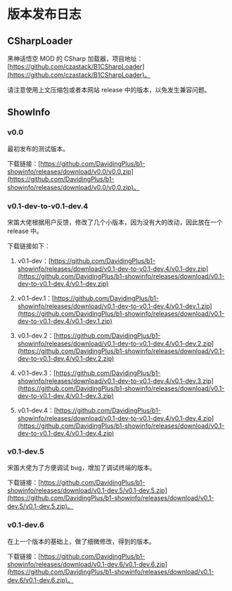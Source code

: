 # 版本发布日志

## CSharpLoader

黑神话悟空 MOD 的 CSharp 加载器，项目地址：[https://github.com/czastack/B1CSharpLoader](https://github.com/czastack/B1CSharpLoader)。

请注意使用上文压缩包或者本网站 release 中的版本，以免发生兼容问题。

## ShowInfo

### v0.0

最初发布的测试版本。

下载链接：[https://github.com/DavidingPlus/b1-showinfo/releases/download/v0.0/v0.0.zip](https://github.com/DavidingPlus/b1-showinfo/releases/download/v0.0/v0.0.zip)。

### v0.1-dev-to-v0.1-dev.4

宋笛大佬根据用户反馈，修改了几个小版本，因为没有大的改动，因此放在一个 release 中。

下载链接如下：

1. v0.1-dev：[https://github.com/DavidingPlus/b1-showinfo/releases/download/v0.1-dev-to-v0.1-dev.4/v0.1-dev.zip](https://github.com/DavidingPlus/b1-showinfo/releases/download/v0.1-dev-to-v0.1-dev.4/v0.1-dev.zip)

2. v0.1-dev.1：[https://github.com/DavidingPlus/b1-showinfo/releases/download/v0.1-dev-to-v0.1-dev.4/v0.1-dev.1.zip](https://github.com/DavidingPlus/b1-showinfo/releases/download/v0.1-dev-to-v0.1-dev.4/v0.1-dev.1.zip)

3. v0.1-dev.2：[https://github.com/DavidingPlus/b1-showinfo/releases/download/v0.1-dev-to-v0.1-dev.4/v0.1-dev.2.zip](https://github.com/DavidingPlus/b1-showinfo/releases/download/v0.1-dev-to-v0.1-dev.4/v0.1-dev.2.zip)

4. v0.1-dev.3：[https://github.com/DavidingPlus/b1-showinfo/releases/download/v0.1-dev-to-v0.1-dev.4/v0.1-dev.3.zip](https://github.com/DavidingPlus/b1-showinfo/releases/download/v0.1-dev-to-v0.1-dev.4/v0.1-dev.3.zip)

5. v0.1-dev.4：[https://github.com/DavidingPlus/b1-showinfo/releases/download/v0.1-dev-to-v0.1-dev.4/v0.1-dev.4.zip](https://github.com/DavidingPlus/b1-showinfo/releases/download/v0.1-dev-to-v0.1-dev.4/v0.1-dev.4.zip)

### v0.1-dev.5

宋笛大佬为了方便调试 bug，增加了调试终端的版本。

下载链接：[https://github.com/DavidingPlus/b1-showinfo/releases/download/v0.1-dev.5/v0.1-dev.5.zip](https://github.com/DavidingPlus/b1-showinfo/releases/download/v0.1-dev.5/v0.1-dev.5.zip)。

### v0.1-dev.6

在上一个版本的基础上，做了细微修改，得到的版本。

下载链接：[https://github.com/DavidingPlus/b1-showinfo/releases/download/v0.1-dev.6/v0.1-dev.6.zip](https://github.com/DavidingPlus/b1-showinfo/releases/download/v0.1-dev.6/v0.1-dev.6.zip)。

